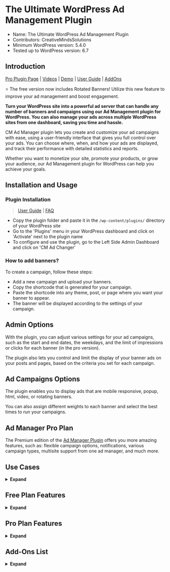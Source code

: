 # The Ultimate WordPress Ad Management Plugin

* Name: The Ultimate WordPress Ad Management Plugin
* Contributors: CreativeMindsSolutions
* Minimum WordPress version: 5.4.0
* Tested up to WordPress version: 6.7

## Introduction

[Pro Plugin Page](https://www.cminds.com/wordpress-plugins-library/adchanger/) | [Videos](https://www.videolessonsplugin.com/video-lesson/lesson/ad-management-plugin/) | [Demo](https://www.answersplugin.com/ad-changer-demo/) | [User Guide](https://creativeminds.helpscoutdocs.com/category/174-ad-changer-cmac) | [AddOns](https://www.cminds.com/wordpress-plugins-library/?showfilter=No&tags=AdChangerAddOn) 

⭐ The free version now includes Rotated Banners! Utilize this new feature to improve your ad management and boost engagement.

**Turn your WordPress site into a powerful ad server that can handle any number of banners and campaigns using our Ad Management plugin for WordPress. You can also manage your ads across multiple WordPress sites from one dashboard, saving you time and hassle.**

CM Ad Manager plugin lets you create and customize your ad campaigns with ease, using a user-friendly interface that gives you full control over your ads. You can choose where, when, and how your ads are displayed, and track their performance with detailed statistics and reports.

Whether you want to monetize your site, promote your products, or grow your audience, our Ad Management plugin for WordPress can help you achieve your goals.

## Installation and Usage

### Plugin Installation

> [User Guide](https://creativeminds.helpscoutdocs.com/category/174-ad-changer-cmac) | [FAQ](https://www.cminds.com/wordpress-plugins-library/adchanger/#faq)

* Copy the plugin folder and paste it in the `/wp-content/plugins/` directory of your WordPress site
* Go to the 'Plugins' menu in your WordPress dashboard and click on 'Activate' next to the plugin name
* To configure and use the plugin, go to the Left Side Admin Dashboard and click on 'CM Ad Changer'

### How to add banners?

To create a campaign, follow these steps:

* Add a new campaign and upload your banners.
* Copy the shortcode that is generated for your campaign.
* Paste the shortcode into any theme, post, or page where you want your banner to appear.
* The banner will be displayed according to the settings of your campaign.

## Admin Options

With the plugin, you can adjust various settings for your ad campaigns, such as the start and end dates, the weekdays, and the limit of impressions or clicks for each banner (in the pro version).

The plugin also lets you control and limit the display of your banner ads on your posts and pages, based on the criteria you set for each campaign.

## Ad Campaigns Options

The plugin enables you to display ads that are mobile responsive, popup, html, video, or rotating banners.

You can also assign different weights to each banner and select the best times to run your campaigns.

## Ad Manager Pro Plan

The Premium edition of the [Ad Manager Plugin](https://www.cminds.com/wordpress-plugins-library/adchanger/) offers you more amazing features, such as: flexible campaign options, notifications, various campaign types, multisite support from one ad manager, and much more.

## Use Cases

<details><summary> <b>Expand</b> </summary>

* **Ad Management** - Control your banners on your site.
* **Ad Rotation** - Display rotating banners/images anywhere on your site.
* **Random Ads** - Display random banners/images anywhere on your site.
* **Messure Conversions** - Track banner conversion.
* **Messure Impressions** - Track banner impressions.
* **Cloud Support** - Deliver banners from a cloud storage.
* **AdSense Integration** - Support for AdSense Campaigns.
* **Responsive Ads** - Match and serve banner to device screen size.
* **Ad Server** - Set up an ad server with multiple clients simultaneously.
* **HTML / Text Ads** - Create ad campaigns with HTML / Text support.
* **Video Ads** - Add videos to your ar campaigns.

</details>

## Free Plan Features

<details><summary> <b>Expand</b> </summary>

* Tracks impressions & clicks for each banner.
* Each campaign can display banners randomly or by choice.
* Each banner can have a different weight that affects its chances of being shown randomly.
* Each campaign can support rotating banners.
* Each banner can link to a specific URL.
* Add ad campaigns to posts / pages using shortcode.
* Add ad campaigns using a widget.
* Shortcode has a debug mode option.
* Shortcode also has an option to wrap banner with div.
* Operate multiple campaigns at the same time.
* Each campaign can handle any number of images / banners.

</details>

##  Pro Plan Features

<details><summary> <b>Expand</b> </summary>

> [Pro Version Detailed Feature List](https://www.cminds.com/wordpress-plugins-library/adchanger/) | [Demo Site](https://www.answersplugin.com/ad-changer-demo/)

* HTML Campaigns - Display custom HTML content / Ads (set by WYSIWYG editor) in your campaigns.
* Video Campaigns - Display video content from video networks or user input in your campaigns.
* Campaign Groups - Group your campaigns and show the Image/HTML/AdSense Campaigns with one shortcode! See Campaign Groups Guide for more details.
* AdSense - Integrate with Google AdSense Campaigns.
* Cloud Storage - Store and deliver banners from any cloud storage like Amazon S3.
* Advertiser Categories - Sort campaigns and statistics by advertiser.
* Responsive Banners - Adjust banner size to browser screen size. Support mobile devices with the right banner size.
* Notifications - Receive email alerts when campaign ends.
* Client Plugin - Install a client plugin on a remote WP site and serve campaign banners from the CM Ad Changer Server. Each server can handle multiple clients at once.
* Statistics - Access various statistics and access log modules. Download log in csv format. View statistics reports by month. Statistics also show geo location data by country name.
* Restrict by Dates - Limit campaign based on dates.
* Restrict by Days - Limit campaign based on days of the week.
* Restrict by Domains - Limit campaign based on client domains (which Ad Changer clients will get or not get a specific campaign).
* Restrict by Clicks - Stop campaign when it reaches a max number of clicks.
* Restrict by Impressions - Stop campaign when it reaches a max number of impressions.
* Custom JS - Add JS function per campaign and run it once banner is clicked.
* Extended Shortcodes - Add ads on any page or post using a shortcode.

</details>

## Add-Ons List

<details><summary> <b>Expand</b> </summary>

* [Add-on: Ad Changer Client](https://www.cminds.com/wordpress-plugins-library/ad-changer-multiple-client-licenses-addition-for-wordpress-by-creativeminds/)
* [Add-on: Ad Changer Customer Dashboard](https://www.cminds.com/wordpress-plugins-library/ad-changer-customers-dashboard-addon-wordpress-creativeminds/)

</details>
